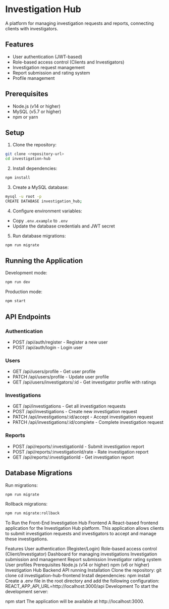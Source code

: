 # Investigation Hub

A platform for managing investigation requests and reports, connecting clients with investigators.

## Features

- User authentication (JWT-based)
- Role-based access control (Clients and Investigators)
- Investigation request management
- Report submission and rating system
- Profile management

## Prerequisites

- Node.js (v14 or higher)
- MySQL (v5.7 or higher)
- npm or yarn

## Setup

1. Clone the repository:
```bash
git clone <repository-url>
cd investigation-hub
```

2. Install dependencies:
```bash
npm install
```

3. Create a MySQL database:
```bash
mysql -u root -p
CREATE DATABASE investigation_hub;
```

4. Configure environment variables:
- Copy `.env.example` to `.env`
- Update the database credentials and JWT secret

5. Run database migrations:
```bash
npm run migrate
```

## Running the Application

Development mode:
```bash
npm run dev
```

Production mode:
```bash
npm start
```

## API Endpoints

### Authentication
- POST /api/auth/register - Register a new user
- POST /api/auth/login - Login user

### Users
- GET /api/users/profile - Get user profile
- PATCH /api/users/profile - Update user profile
- GET /api/users/investigators/:id - Get investigator profile with ratings

### Investigations
- GET /api/investigations - Get all investigation requests
- POST /api/investigations - Create new investigation request
- PATCH /api/investigations/:id/accept - Accept investigation request
- PATCH /api/investigations/:id/complete - Complete investigation request

### Reports
- POST /api/reports/:investigationId - Submit investigation report
- POST /api/reports/:investigationId/rate - Rate investigation report
- GET /api/reports/:investigationId - Get investigation report

## Database Migrations

Run migrations:
```bash
npm run migrate
```

Rollback migrations:
```bash
npm run migrate:rollback
```
To Run the Front-End
Investigation Hub Frontend
A React-based frontend application for the Investigation Hub platform. This application allows clients to submit investigation requests and investigators to accept and manage these investigations.

Features
User authentication (Register/Login)
Role-based access control (Client/Investigator)
Dashboard for managing investigations
Investigation submission and management
Report submission
Investigator rating system
User profiles
Prerequisites
Node.js (v14 or higher)
npm (v6 or higher)
Investigation Hub Backend API running
Installation
Clone the repository:
git clone <repository-url>
cd investigation-hub-frontend
Install dependencies:
npm install
Create a .env file in the root directory and add the following configuration:
REACT_APP_API_URL=http://localhost:3000/api
Development
To start the development server:

npm start
The application will be available at http://localhost:3000.
